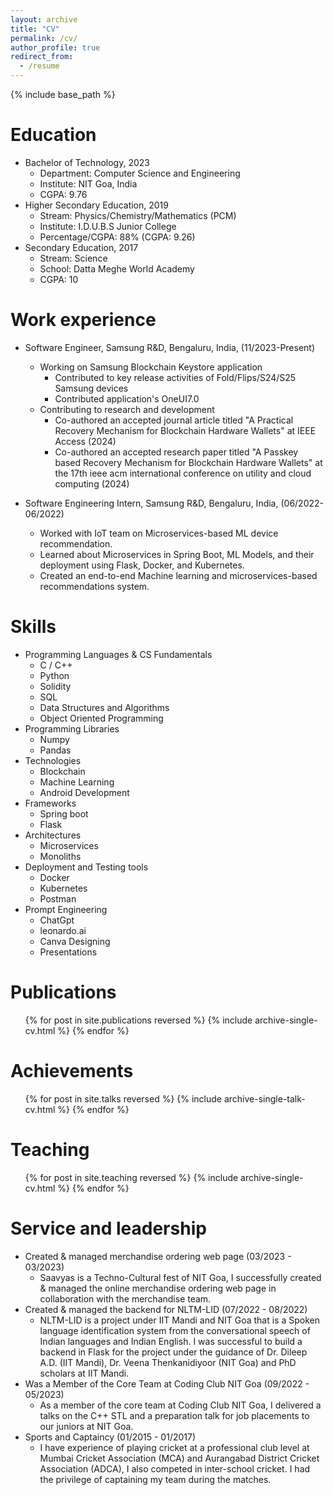 ```yaml
---
layout: archive
title: "CV"
permalink: /cv/
author_profile: true
redirect_from:
  - /resume
---
```


{% include base_path %}

Education
======
* Bachelor of Technology, 2023
  * Department: Computer Science and Engineering
  * Institute: NIT Goa, India
  * CGPA: 9.76
* Higher Secondary Education, 2019
  * Stream: Physics/Chemistry/Mathematics (PCM)
  * Institute: I.D.U.B.S Junior College
  * Percentage/CGPA: 88% (CGPA: 9.26)
* Secondary Education, 2017
  * Stream: Science
  * School: Datta Meghe World Academy
  * CGPA: 10

Work experience
======
* Software Engineer, Samsung R&D, Bengaluru, India, (11/2023-Present)
  * Working on Samsung Blockchain Keystore application
    * Contributed to key release activities of Fold/Flips/S24/S25 Samsung devices
    * Contributed application's OneUI7.0
  * Contributing to research and development
    * Co-authored an accepted journal article titled "A Practical Recovery Mechanism for Blockchain Hardware Wallets" at IEEE Access (2024)
    * Co-authored an accepted research paper titled "A Passkey based Recovery Mechanism for Blockchain Hardware Wallets" at the 17th ieee acm international conference on utility and cloud computing (2024)

* Software Engineering Intern, Samsung R&D, Bengaluru, India, (06/2022-06/2022)
  * Worked with IoT team on Microservices-based ML device
recommendation.
  * Learned about Microservices in Spring Boot, ML Models, and their
deployment using Flask, Docker, and Kubernetes.
  * Created an end-to-end Machine learning and microservices-based
recommendations system.
  
Skills
======
* Programming Languages & CS Fundamentals
  * C / C++
  * Python
  * Solidity
  * SQL
  * Data Structures and Algorithms
  * Object Oriented Programming
* Programming Libraries
  * Numpy
  * Pandas
* Technologies
  * Blockchain
  * Machine Learning
  * Android Development
* Frameworks
  * Spring boot
  * Flask
* Architectures
  * Microservices
  * Monoliths
* Deployment and Testing tools
  * Docker
  * Kubernetes
  * Postman
* Prompt Engineering
  * ChatGpt
  * leonardo.ai
  * Canva Designing
  * Presentations

Publications
======
  <ul>{% for post in site.publications reversed %}
    {% include archive-single-cv.html %}
  {% endfor %}</ul>
  
Achievements
======
  <ul>{% for post in site.talks reversed %}
    {% include archive-single-talk-cv.html  %}
  {% endfor %}</ul>
  
Teaching
======
  <ul>{% for post in site.teaching reversed %}
    {% include archive-single-cv.html %}
  {% endfor %}</ul>
  
Service and leadership
======
* Created & managed merchandise ordering web page (03/2023 - 03/2023)
  * Saavyas is a Techno-Cultural fest of NIT Goa, I successfully created & managed
    the online merchandise ordering web page in collaboration with the
    merchandise team.
* Created & managed the backend for NLTM-LID (07/2022 - 08/2022)
  * NLTM-LID is a project under IIT Mandi and NIT Goa that is a Spoken language
    identification system from the conversational speech of Indian languages and
    Indian English. I was successful to build a backend in Flask for the project
    under the guidance of Dr. Dileep A.D. (IIT Mandi), Dr. Veena Thenkanidiyoor
    (NIT Goa) and PhD scholars at IIT Mandi.
* Was a Member of the Core Team at Coding Club NIT Goa (09/2022 - 05/2023)
  * As a member of the core team at Coding Club NIT Goa, I delivered a talks on the
    C++ STL and a preparation talk for job placements to our juniors at NIT Goa.
* Sports and Captaincy (01/2015 - 01/2017)
  * I have experience of playing cricket at a professional club level at Mumbai Cricket Association (MCA) and Aurangabad District Cricket Association (ADCA), I also competed in inter-school cricket. I had the privilege of captaining my team during the matches.